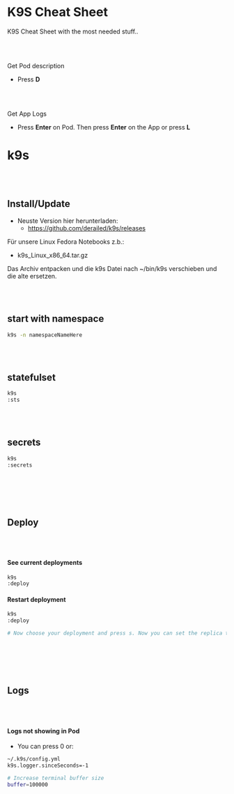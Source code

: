 # K9S Cheat Sheet
K9S Cheat Sheet with the most needed stuff..

<br><br>



Get Pod description
- Press **D**

<br> <br>

Get App Logs
- Press **Enter** on Pod. Then press **Enter** on the App or press **L**








# k9s


<br><br>

## Install/Update
- Neuste Version hier herunterladen:
  - https://github.com/derailed/k9s/releases

Für unsere Linux Fedora Notebooks z.b.:
-  k9s_Linux_x86_64.tar.gz

Das Archiv entpacken und die k9s Datei nach ~/bin/k9s verschieben und die alte ersetzen.






<br><br>

## start with namespace
```bash
k9s -n namespaceNameHere
```



<br><br>

## statefulset
```bash
k9s
:sts
```

<br><br>

## secrets
```bash
k9s
:secrets
```

<br><br>
<br><br>



## Deploy

<br><br>

#### See current deployments
```bash
k9s
:deploy
```

#### Restart deployment
```bash
k9s
:deploy

# Now choose your deployment and press s. Now you can set the replica to 0 and it will shutdown. Then after this set it again to the amount of replicas which it has before. Then it will restart.
```





<br><br><br><br>

## Logs

<br><br>

#### Logs not showing in Pod
- You can press 0 or:
```bash
~/.k9s/config.yml
k9s.logger.sinceSeconds=-1

# Increase terminal buffer size
buffer=100000
```




